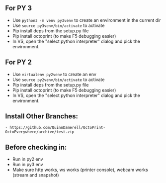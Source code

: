 ## For PY 3
- Use `python3 -m venv py3venv` to create an environment in the current dir
- Use `source py3venv/bin/activate` to activate
- Pip install deps from the setup.py file
- Pip install octoprint (to make F5 debugging easier)
- In VS, open the "select python interpreter" dialog and pick the environment.


## For PY 2
- Use `virtualenv py2venv` to create an env
- Use `source py2venv/bin/activate` to activate
- Pip install deps from the setup.py file
- Pip install octoprint (to make F5 debugging easier)
- In VS, open the "select python interpreter" dialog and pick the environment.


## Install Other Branches:
    - https://github.com/QuinnDamerell/OctoPrint-OctoEverywhere/archive/test.zip

## Before checking in:
- Run in py2 env
- Run in py3 env
- Make sure http works, ws works (printer console), webcam works (stream and snapshot)